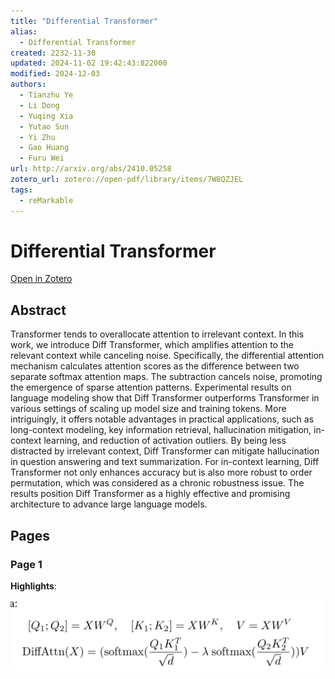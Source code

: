 ```yaml
---
title: "Differential Transformer"
alias:
  - Differential Transformer
created: 2232-11-30
updated: 2024-11-02 19:42:43:822000
modified: 2024-12-03
authors:
  - Tianzhu Ye
  - Li Dong
  - Yuqing Xia
  - Yutao Sun
  - Yi Zhu
  - Gao Huang
  - Furu Wei
url: http://arxiv.org/abs/2410.05258
zotero_url: zotero://open-pdf/library/items/7W8QZJEL
tags:
  - reMarkable
---
```


# Differential Transformer

[Open in Zotero](zotero://open-pdf/library/items/7W8QZJEL)

## Abstract

Transformer tends to overallocate attention to irrelevant context. In this work, we introduce Diff Transformer, which amplifies attention to the relevant context while canceling noise. Specifically, the differential attention mechanism calculates attention scores as the difference between two separate softmax attention maps. The subtraction cancels noise, promoting the emergence of sparse attention patterns. Experimental results on language modeling show that Diff Transformer outperforms Transformer in various settings of scaling up model size and training tokens. More intriguingly, it offers notable advantages in practical applications, such as long-context modeling, key information retrieval, hallucination mitigation, in-context learning, and reduction of activation outliers. By being less distracted by irrelevant context, Diff Transformer can mitigate hallucination in question answering and text summarization. For in-context learning, Diff Transformer not only enhances accuracy but is also more robust to order permutation, which was considered as a chronic robustness issue. The results position Diff Transformer as a highly effective and promising architecture to advance large language models.

## Pages

### Page 1

**Highlights**:

![Image (page 1)](statics/bc910a51e9da/tmpinklcagc.png)